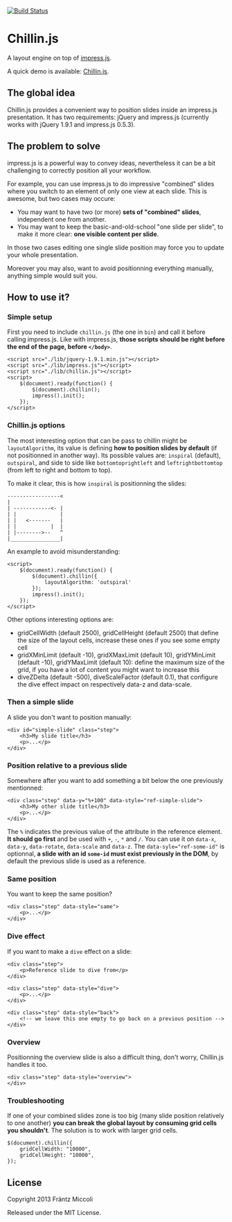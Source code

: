 [![Build Status](https://secure.travis-ci.org/frantzmiccoli/Chillin.js.png)](http://travis-ci.org/frantzmiccoli/Chillin.js)

Chillin.js
==========

A layout engine on top of [impress.js](http://bartaz.github.io/impress.js/ "impress.js").

A quick demo is available: [Chillin.js](http://frantzmiccoli.github.io/Chillin.js "Chillin.js").

The global idea
---------------
Chillin.js provides a convenient way to position slides inside an impress.js presentation. It has two requirements: jQuery and impress.js (currently works with jQuery 1.9.1 and impress.js 0.5.3).

The problem to solve
--------------------
impress.js is a powerful way to convey ideas, nevertheless it can be a bit challenging to correctly position all your workflow.

For example, you can use impress.js to do impressive "combined" slides where you switch to an element of only one view at each slide. This is awesome, but two cases may occure:

* You may want to have two (or more) **sets of "combined" slides**, independent one from another.
* You may want to keep the basic-and-old-school "one slide per slide", to make it more clear: **one visible content per slide**.

In those two cases editing one single slide position may force you to update your whole presentation.

Moreover you may also, want to avoid positionning everything manually, anything simple would suit you.

How to use it?
--------------

### Simple setup
First you need to include `chillin.js` (the one in `bin`) and call it before calling impress.js. Like with impress.js, **those scripts should be right before the end of the page, before `</body>`**.

    <script src="./lib/jquery-1.9.1.min.js"></script>
    <script src="./lib/impress.js"></script>
    <script src="./lib/chillin.js"></script>
    <script>
    	$(document).ready(function() {
	        $(document).chillin();
        	impress().init();
    	});
    </script>
    
### Chillin.js options

The most interesting option that can be pass to chillin might be `layoutAlgorithm`, its value is defining **how to position slides by default** (if not positionned in another way). Its possible values are: `inspiral` (default), `outspiral`, and side to side like `bottomtoprightleft` and `leftrightbottomtop` (from left to right and bottom to top).

To make it clear, this is how `inspiral` is positionning the slides:
    
    -----------------<
    |
    | ------------<- |
    | |              |
    | |   <-------   |
    | |           |  |
    | |-------->--   ^
    |________________|
    
An example to avoid misunderstanding:
    
    <script>
    	$(document).ready(function() {
	        $(document).chillin({
	            layoutAlgorithm: 'outspiral'
	        });
        	impress().init();
    	});
    </script>
    
Other options interesting options are:

* gridCellWidth (default 2500), gridCellHeight (default 2500) that define the size of the layout cells, increase these ones if you see some empty cell
* gridXMinLimit (default -10), gridXMaxLimit (default 10), gridYMinLimit (default -10), gridYMaxLimit (default 10): define the maximum size of the grid, if you have a lot of content you might want to increase this
* diveZDelta (default -500), diveScaleFactor (default 0.1), that configure the dive effect impact on respectively data-z and data-scale.

### Then a simple slide
A slide you don't want to position manually:

    <div id="simple-slide" class="step">
        <h3>My slide title</h3>
        <p>...</p>
    </div>

### Position relative to a previous slide
Somewhere after you want to add something a bit below the one previously mentionned:

    <div class="step" data-y="%+100" data-style="ref-simple-slide">
        <h3>My other slide title</h3>
        <p>...</p>
    </div>

The `%` indicates the previous value of the attribute in the reference element. **It should go first** and be used with `+`, `-`, `*` and `/`. You can use it on `data-x`, `data-y`, `data-rotate`, `data-scale` and `data-z`. The `data-syle="ref-some-id"` is optionnal, **a slide with an id `some-id` must exist previously in the DOM**, by default the previous slide is used as a reference.


### Same position

You want to keep the same position?

    <div class="step" data-style="same">
        <p>...</p>
    </div>

### Dive effect
If you want to make a `dive` effect on a slide:

    <div class="step">
        <p>Reference slide to dive from</p>
    </div>

    <div class="step" data-style="dive">
        <p>...</p>
    </div>
    
    <div class="step" data-style="back">
        <!-- we leave this one empty to go back on a previous position -->        
    </div>
    
    
### Overview
Positionning the overview slide is also a difficult thing, don't worry, Chillin.js handles it too.

    <div class="step" data-style="overview">
    </div>
    
### Troubleshooting

If one of your combined slides zone is too big (many slide position relatively to one another) **you can break the global layout by consuming grid cells you shouldn't**. The solution is to work with larger grid cells.
    
    $(document).chillin({
        gridCellWidth: "10000",
        gridCellHeight: "10000",
    });
    
License
-------

Copyright 2013 Fräntz Miccoli

Released under the MIT License.

